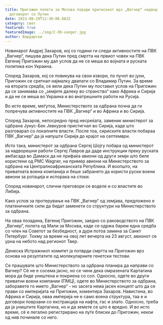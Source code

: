```yaml
---
title: Пригожин полета за Москва поради притисокот врз „Вагнер“ надвор од
  договорот со Путин
date: 2023-08-29T12:30:08.662Z
category: свет
featured: true
featuredImage: ../img/2-30-vanger.jpg
author: Вардарски
---
```

Новинарот Андреј Захаров, кој со години ги следи активностите на ПВК „Вагнер“, пишува дека Путин пред смртта на првиот човек на ПВК Евгениј Пригожин му дал услов да не се меша во војната и руската политика кон Украина.

Според Захаров, кој се повикува на свои извори, по пучот во јуни, Пригожин се сретнал најмалку двапати со Владимир Путин. За време на втората средба, се вели дека Путин му поставил услов на Пригожин: да се занимава со „земјите далеку во странство“ како Африка и Сирија и да не се меша во Украина и во внатрешните работи на Русија.

Во исто време, меѓутоа, Министерството за одбрана почна да ги попречува активностите на ПВК „Вагнер“ и во Африка и во Сирија.

Според Захаров, непосредно пред несреќата, заменик министерот за одбрана Јунус-Бек Јевкуров пристигнал во Сирија, каде што разговарал со локалните власти. После тоа, сириските власти побараа ПВК „Вагнер“ да ја напушти Сирија до крајот на септември.

Исто така, министерот за одбрана Сергеј Шојгу побара од министерот за надворешни работи Сергеј Лавров да даде инструкции преку руската амбасада во Дамаск да не прифаќа авиони од други земји што биле користени од PMC Wagner, на пример авиони на Министерството за одбрана на Централноафриканската Република. И воопшто, на приватната воена компанија и беше забрането да користи руски воени авиони за ротација и испорака на стоки.

Според новинарот, слични преговори се воделе и со властите во Либија.

Како услов за протерување на ПВК „Вагнер“ од земјава, предложено е платеничките сили да бидат заменети со структури на Министерството за одбрана.

На оваа позадина, Евгениј Пригожин, заедно со раководството на ПВК „Вагнер“, полета од Мали за Москва, каде се одржа барем една средба со член на Советот за безбедност, а дури потоа замина за Санкт Петербург. Токму за време на овој лет вечерта на 23 август, авионот се урна на небото над регионот Твер.

Денеска Истражниот комитет ја потврди смртта на Пригожин врз основа на резултатите од молекуларните генетски тестови.

Се прашувате што Министерството за одбрана планира да направи со Вагнер? Сè не е сосема јасно, но се чини дека омразената Картагина мора да биде уништена и покриена со сол. Односно, одете во други приватни воени компании (ПМЦ), одете во Министерството за одбрана, заборавете го името „Вагнер“ - но засега нема јасен концепт што да се прави со империјата на Пригожин, коментира Захаров. Навистина, во Африка и Сирија, оваа империја не е само воена структура, таа е и договори поврзани со екстракција на нафта, гас и злато. Односно, треба да ја уништите Картагина, но и да земете се што е вредно. И во исто време, сè е легално регистрирано на луѓе блиски до Пригожин, некои од нив починале со него.